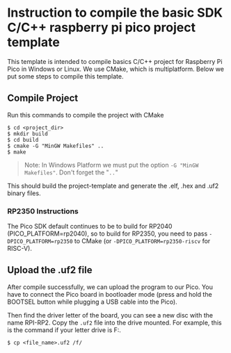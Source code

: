 # Instruction to compile the basic SDK C/C++ raspberry pi pico project template

This template is intended to compile basics C/C++ project for Raspberry Pi Pico in Windows or Linux. We use CMake, which is multiplatform. Below we put some steps to compile this template. 

## Compile Project
Run this commands to compile the project with CMake

```
$ cd <project_dir>
$ mkdir build
$ cd build
$ cmake -G "MinGW Makefiles" ..
$ make
```

> Note: In Windows Platform we must put the option `-G "MinGW Makefiles"`. Don't forget the "`..`"

This should build the project-template and generate the .elf, .hex and .uf2 binary files. 

### RP2350 Instructions

The Pico SDK default continues to be to build for RP2040 (PICO_PLATFORM=rp2040), so to build for RP2350, you need to pass `-DPICO_PLATFORM=rp2350` to CMake (or `-DPICO_PLATFORM=rp2350-riscv` for RISC-V).

## Upload the .uf2 file
After compile successfully, we can upload the program to our Pico. You have to connect the Pico board in bootloader mode (press and hold the BOOTSEL button while plugging a USB cable into the Pico).

Then find the driver letter of the board, you can see a new disc with the name RPI-RP2. Copy the `.uf2` file into the drive mounted. For example, this is the command if your letter drive is F:.

```
$ cp <file_name>.uf2 /f/
```
